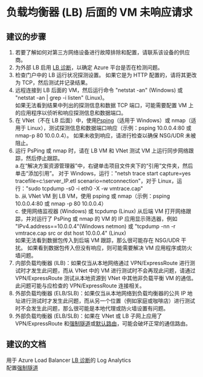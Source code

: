 <properties
    pageTitle="负载均衡器 (LB) 后面的 VM 未响应请求"
    description="负载均衡器 (LB) 后面的 VM 未响应请求"
    service="microsoft.network"
    resource="loadbalancers"
    authors="radwiv"
    displayOrder="1"
    selfHelpType="resource"
    supportTopicIds=""
    resourceTags=""
    productPesIds=""
    cloudEnvironments="public"
/>


# <a name="vms-behind-load-balancer-lb-not-responding-to-requests"></a>负载均衡器 (LB) 后面的 VM 未响应请求

## <a name="recommended-steps"></a>**建议的步骤**

1.  若要了解如何对第三方网络设备进行故障排除和配置，请联系该设备的供应商。
2.  为外部 LB 启用 [LB 诊断](https://docs.microsoft.com/azure/load-balancer/load-balancer-monitor-log)，以确定 Azure 平台是否在检测问题。
3.  检查门户中的 LB 运行状况探测设置。 如果它是为 HTTP 配置的，请将其更改为 TCP，然后测试并记录结果。
4.  远程连接到 LB 后面的 VM，然后运行命令 "netstat -an" (Windows) 或 "netstat -an | grep -i listen" (Linux)。<br>
    如果无法看到结果中列出的探测信息和数据 TCP 端口，可能需要配置 VM 上的应用程序以侦听和响应探测信息和数据端口。
5.  在 VNet（不在 LB 后面）中，使用[Psping](https://technet.microsoft.com/sysinternals/psping.aspx)（适用于 Windows）或 nmap（适用于 Linux），测试探测信息和数据端口响应（示例：psping 10.0.0.4:80 或 nmap-p 80 10.0.0.4）。 如果未收到响应，请进行检查以确保 NSG/UDR 未被阻止。
6.  运行 PsPing 或 nmap 时，请在 LB VM 和 VNet 测试 VM 上运行同步网络跟踪，然后停止跟踪。<br>
    a.在“解决方案资源管理器”中，右键单击项目文件夹下的“引用”文件夹，然后单击“添加引用”。 对于 Windows，运行："netsh trace start capture=yes tracefile=c:\server_IP.etl scenario=netconnection"，对于 Linux，运行："sudo tcpdump -s0 -i eth0 -X -w vmtrace.cap" <br>
    b. 从 VNet VM 到 LB VM，使用 psping 或 nmap（示例：psping 10.0.0.4:80 或 nmap -p 80 10.0.0.4）<br>
    c. 使用网络监视器 (Windows) 或 tcpdump (Linux) 从后端 VM 打开网络跟踪，并对运行了 PsPing 或 nmap 的 VM 的 IP 应用显示筛选器，例如 "IPv4.address==10.0.0.4"(Windows netmon) 或 "tcpdump -nn -r vmtrace.cap src or dst host 10.0.0.4" (Linux)<br>
    如果无法看到数据包传入到后端 VM 跟踪，那么很可能存在 NSG/UDR 干扰。 如果看到数据包传入但没有响应，则可能需要解决 VM 应用程序或防火墙问题。<br>
7.  内部负载均衡器 (ILB)：如果仅当从本地网络通过 VPN/ExpressRoute 进行测试时才发生此问题，而从 VNet 中的 VM 进行测试时不会再现此问题，请通过 VPN/ExpressRoute 测试从本地资源到 VNet 中其他非负载平衡 VM 的通信。 此问题可能与应检查的 VPN/ExpressRoute 连接相关。
8.  外部负载均衡器 (ELB/SLB)：如果仅当从本地网络到负载均衡器的公共 IP 地址进行测试时才发生此问题，而从另一个位置（例如家庭或咖啡店）进行测试时不会发生此问题，那么很可能是本地代理或防火墙设置有问题。
9.  外部负载均衡器 (ELB/SLB)：如果在 VNet 或 LB 子网上应用了 VPN/ExpressRoute 和[强制隧道](https://docs.microsoft.com/azure/vpn-gateway/vpn-gateway-forced-tunneling-rm)或[默认路由](https://github.com/Microsoft/azure-docs/blob/master/articles/expressroute/expressroute-routing.md#advertising-default-routes)，可能会破坏正常的通信路由。

## <a name="recommended-documents"></a>**建议的文档**
用于 Azure Load Balancer [LB 诊断](https://docs.microsoft.com/azure/load-balancer/load-balancer-monitor-log)的 Log Analytics<br>
配置[强制隧道](https://docs.microsoft.com/azure/vpn-gateway/vpn-gateway-forced-tunneling-rm)



<!--HONumber=Dec16_HO3-->


